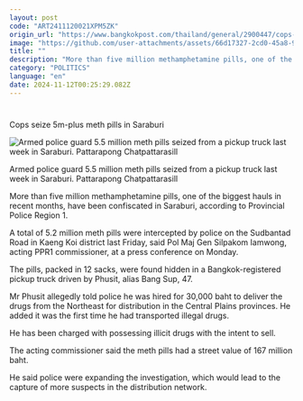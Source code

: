 ```yaml
---
layout: post
code: "ART2411120021XPM5ZK"
origin_url: "https://www.bangkokpost.com/thailand/general/2900447/cops-seize-5m-plus-meth-pills-in-saraburi"
image: "https://github.com/user-attachments/assets/66d17327-2cd0-45a8-9b5f-3b9c3169140d"
title: ""
description: "More than five million methamphetamine pills, one of the biggest hauls in recent months, have been confiscated in Saraburi, according to Provincial Police Region 1."
category: "POLITICS"
language: "en"
date: 2024-11-12T00:25:29.082Z
---
```


# 

Cops seize 5m-plus meth pills in Saraburi

![Armed police guard 5.5 million meth pills seized from a pickup truck last week in Saraburi. Pattarapong Chatpattarasill](https://github.com/user-attachments/assets/54c73eb8-4f01-4e42-b978-d01542a6f57e)

Armed police guard 5.5 million meth pills seized from a pickup truck last week in Saraburi. Pattarapong Chatpattarasill

More than five million methamphetamine pills, one of the biggest hauls in recent months, have been confiscated in Saraburi, according to Provincial Police Region 1.

A total of 5.2 million meth pills were intercepted by police on the Sudbantad Road in Kaeng Koi district last Friday, said Pol Maj Gen Silpakom Iamwong, acting PPR1 commissioner, at a press conference on Monday.

The pills, packed in 12 sacks, were found hidden in a Bangkok-registered pickup truck driven by Phusit, alias Bang Sup, 47.

Mr Phusit allegedly told police he was hired for 30,000 baht to deliver the drugs from the Northeast for distribution in the Central Plains provinces. He added it was the first time he had transported illegal drugs.

He has been charged with possessing illicit drugs with the intent to sell.

The acting commissioner said the meth pills had a street value of 167 million baht.

He said police were expanding the investigation, which would lead to the capture of more suspects in the distribution network.